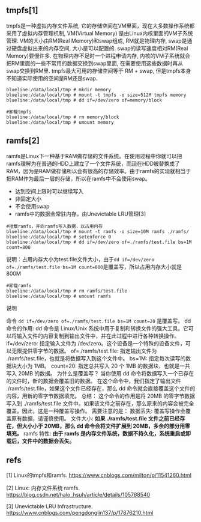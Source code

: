 

## tmpfs[1]

tmpfs是一种虚拟内存文件系统, 它的存储空间在VM里面，现在大多数操作系统都采用了虚拟内存管理机制, VM(Virtual Memory) 是由Linux内核里面的VM子系统管理. VM的大小由RM(Real Memory)和swap组成, RM就是物理内存, swap是通过硬盘虚拟出来的内存空间, 大小是可以配置的. swap的读写速度相对RM(Real Memory)要慢许多. 在物理内存不足时一个进程申请内存, 内核的VM子系统就会把RM里面的一些不常用的数据交换到swap里面, 在需要使用这些数据时再从swap交换到RM里.
tmpfs最大可用的存储空间等于 RM + swap, 但是tmpfs本身不知道实际使用的空间是RM还是swap.

```shell
blueline:/data/local/tmp # mkdir memory
blueline:/data/local/tmp # mount -t tmpfs -o size=512M tmpfs memory
blueline:/data/local/tmp # dd if=/dev/zero of=memory/block
```



```shell
#卸载tmpfs
blueline:/data/local/tmp # rm memory/block 
blueline:/data/local/tmp # umount memory
```





## ramfs[2]

ramfs是Linux下一种基于RAM做存储的文件系统。在使用过程中你就可以把ramfs理解为在普通的HDD上建立了一个文件系统，而现在HDD被替换成了RAM，因为是RAM做存储所以会有很高的存储效率。由于ramfs的实现就相当于把RAM作为最后一层的存储，所以在ramfs中不会使用swap。

- 达到空间上限时可以继续写入
- 非固定大小
- 不会使用swap
- ramfs中的数据会常驻内存，由Unevictable LRU管理[3]

```shell
#挂载ramfs，并向ramfs写入数据，以占用内存
blueline:/data/local/tmp # mount -t ramfs -o size=10M ramfs ./ramfs/
blueline:/data/local/tmp # setenforce 0
blueline:/data/local/tmp # dd if=/dev/zero of=./ramfs/test.file bs=1M count=800
```

说明：占用内存大小为test.file文件大小，由于`dd if=/dev/zero of=./ramfs/test.file bs=1M count=800`是覆盖写，所以占用内存大小就是800M

```shell
#卸载ramfs
blueline:/data/local/tmp # rm ramfs/test.file 
blueline:/data/local/tmp # umount ramfs
```



说明

命令 `dd if=/dev/zero of=./ramfs/test.file bs=1M count=20` 是覆盖写。
dd 命令的作用: dd 命令是 Linux/Unix 系统中用于复制和转换文件的强大工具。它可以将输入文件的内容复制到输出文件中，并在此过程中进行各种转换操作。
if=/dev/zero: 指定输入文件为 /dev/zero。这个设备是一个特殊的设备文件，可以无限提供零字节的数据。
of=./ramfs/test.file: 指定输出文件为 ./ramfs/test.file，也就是将数据写入到这个文件中。
bs=1M: 指定每次读写的数据块大小为 1MB。
count=20: 指定总共写入 20 个 1MB 的数据块，也就是一共写入 20MB 的数据。
为什么是覆盖写？
当你使用 dd 命令将数据写入一个已存在的文件时，新的数据会覆盖旧的数据。
在这个命令中，我们指定了输出文件 ./ramfs/test.file，如果这个文件已经存在，那么 dd 命令就会直接覆盖这个文件的内容，用新的零字节数据填充。
总结：
这个命令的作用是将 20MB 的零字节数据写入到 ./ramfs/test.file 文件中。如果该文件之前存在，那么原来的内容会被完全覆盖。因此，这是一种覆盖写操作。
需要注意的是：
数据丢失: 覆盖写操作会覆盖原有数据，请谨慎使用。
文件大小: **如果 ./ramfs/test.file 文件之前已经存在，但大小小于 20MB，那么 dd 命令会将文件扩展到 20MB，多余的部分用零填充。**
ramfs 特性: **由于 ramfs 是内存文件系统，数据不持久化，系统重启或卸载后，文件中的数据会丢失。**







## refs

[1] Linux的tmpfs和ramfs. https://www.cnblogs.com/milton/p/11541260.html

[2] Linux: 内存文件系统 ramfs. https://blog.csdn.net/halo_hsuh/article/details/105768540

[3] Unevictable LRU Infrastructure. https://www.cnblogs.com/pengdonglin137/p/17876210.html